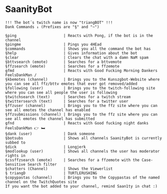 # SaanityBot
    !!! The bot´s twitch name is now "triangBOT" !!!
    Dank Commands ↓ (Prefixes are "§" and "~")
              
    §ping                     | Reacts with Pong, if the bot is in the channel
    §pingme                   | Pings you 4HEad
    §commands                 | Shows you all the command the bot has
    §help                     | Gives information about the bot
    §clear                    | Clears the chat with a damn NaM spam
    §bttvsearch (emote)       | Searches for a bttvemote
    §ffzsearch (emote)        | Searches for a ffzemote
    gfmd                      | Reacts with Good Fucking Morning Dankers FeelsDankMan / 
    §kbemotes (channel)       | Brings you to the Kunszgbot-Website where you can see all ffz/bttv emotes that ever got removed/added
    §following (user)         | Brings you to the twitch-following site where you can see all people the user is following
    §twitchsearch (text)      | Searches for a twitch stream
    §twittersearch (text)     | Searches for a twitter user
    §ffzuser (channel)        | Brings you to the ffz site where you can see all emotes the channel has enabled 
    §ffzsubmissions (channel) | Brings you to the ffz site where you can see all emotes the channel has submitted
    gfnd                      | Reacts with Good fucking night danks FeelsDankMan 👉 🛏 
    §dank (user)              | Dank someone
    §botsubs                  | Shows all channels SaanityBot is currently subbed to 
    §dick                     | Longjerk
    §modlookup (user)         | Shows all channels the user has moderator rights in
    §cssffzsearch (emote)     | Searches for a ffzemote with the Case-Sensitive Search filter
    §chatters (Channel)       | Shows the Viewerlist
    § triangD                 | TURTLERUSHING
    §copypastas (channel)     | Brings you to the Copypastas of the named channel on the TwitchQuotes site            
    If you want the bot added to your channel, remind Saan1ty in chat :) 

